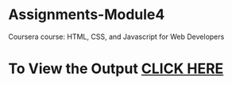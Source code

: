 # Assignments-Module4


Coursera course: HTML, CSS, and Javascript for Web Developers

# To View the Output [CLICK HERE](https://marcusdroz.github.io/Assignments-Module4/index.html)
